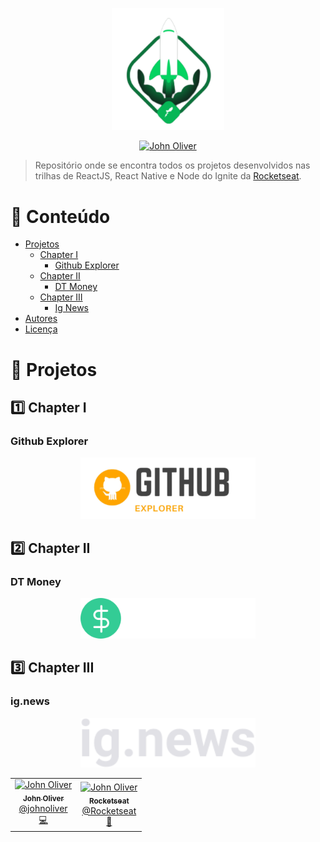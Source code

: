 <p align="center">
   <img src="https://raw.githubusercontent.com/JohnOliver23/Ignite/main/%40assets/img/logo.svg" alt="Ignite" width="180"/>
</p>

<p align="center">
   <a href="https://www.linkedin.com/in/john-oliver-944950aa/">
      <img alt="John Oliver" src="https://img.shields.io/badge/-John Oliver-01B755?style=flat&logo=Linkedin&logoColor=white" />
   </a>
</p>

> Repositório onde se encontra todos os projetos desenvolvidos nas trilhas de ReactJS, React Native e Node do Ignite da [Rocketseat](https://github.com/Rocketseat).

# :pushpin: Conteúdo

- [Projetos](#rocket-projetos)
  - [Chapter I](#one-chapter-i)
    - [Github Explorer](#github-explorer)
  - [Chapter II](#two-chapter-ii)
    - [DT Money](#dt-money)
  - [Chapter III](#three-chapter-iii)
    - [Ig News ](#ig-news)
- [Autores](#computer-autores)
- [Licença](#closed_book-licença)

# :rocket: Projetos

## :one: Chapter I

### Github Explorer

<p align="center">
  <a href="https://github.com/JohnOliver23/Ignite/tree/main/ReactJS/01-github-explorer">
     <img src="https://raw.githubusercontent.com/tavareshenrique/ignite-reactjs/4c7f87360221a18410d3c19434bf6bef8afc3501/01-github-explorer/assets/img/logo.svg" alt="Github Explorer" width="280"/>
   </a>
</p>

## :two: Chapter II

### DT Money

<p align="center">
  <a href="https://github.com/JohnOliver23/Ignite/tree/main/ReactJS/02-dt-money">
     <img src="https://raw.githubusercontent.com/tavareshenrique/ignite-reactjs/a68fa5dbdd2952a73fcc6df5c88c1fc3c7cdd4b8/02-dtmoney/src/assets/logo.svg" alt="DT Money" width="280"/>
   </a>
</p>

## :three: Chapter III

### ig.news

<p align="center">
  <a href="https://github.com/JohnOliver23/Ignite/tree/main/ReactJS/03-ig-news">
     <img src="https://raw.githubusercontent.com/tavareshenrique/ignite-reactjs/aefbfbe096e8817899c9f2b731aef8e4f130d26e/03-ignews/public/images/logo.svg" alt="ig.news" width="280"/>
   </a>
</p>

<table>
  <tr>
    <td align="center">
      <a href="http://github.com/JohnOliver23/">
        <img src="https://avatars.githubusercontent.com/u/25158632?s=400&u=c62bd4924fe6fb5f28cc50827dbafd560584eed7&v=4" width="100px;" alt="John Oliver"/>
        <br />
        <sub>
          <b>John Oliver</b>
        </sub>
       </a>
       <br />
       <a href="https://www.linkedin.com/in/john-oliver-944950aa/" title="Linkedin">@johnoliver</a>
       <br />
       <a href="https://github.com/JohnOliver23/fastfeet-api/commits?author=tavareshenrique" title="Code">💻</a>
    </td>
    <td align="center">
      <a href="http://github.com/JohnOliver23/">
        <img src="https://avatars0.githubusercontent.com/u/28929274?s=200&v=4" width="100px;" alt="John Oliver"/>
        <br />
        <sub>
          <b>Rocketseat</b>
        </sub>
       </a>
       <br />
       <a href="https://github.com/Rocketseat" title="Linkedin">@Rocketseat</a>
       <br />
       <a href="https://github.com/JohnOliver23/fastfeet-api/commits?author=johnoliver" title="Creators">🚀</a>
    </td>
  </tr>
</table>
